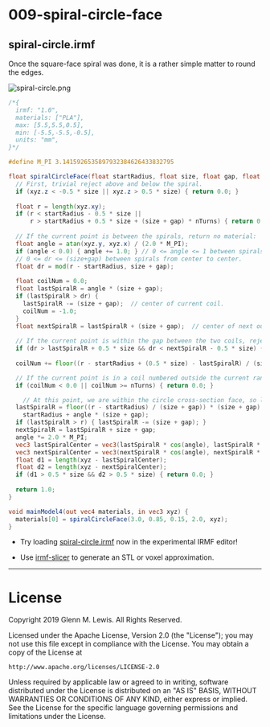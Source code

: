 # 009-spiral-circle-face

## spiral-circle.irmf

Once the square-face spiral was done, it is a rather simple matter
to round the edges.

![spiral-circle.png](spiral-circle.png)

```glsl
/*{
  irmf: "1.0",
  materials: ["PLA"],
  max: [5.5,5.5,0.5],
  min: [-5.5,-5.5,-0.5],
  units: "mm",
}*/

#define M_PI 3.1415926535897932384626433832795

float spiralCircleFace(float startRadius, float size, float gap, float nTurns, in vec3 xyz) {
  // First, trivial reject above and below the spiral.
  if (xyz.z < -0.5 * size || xyz.z > 0.5 * size) { return 0.0; }
  
  float r = length(xyz.xy);
  if (r < startRadius - 0.5 * size ||
      r > startRadius + 0.5 * size + (size + gap) * nTurns) { return 0.0; }
  
  // If the current point is between the spirals, return no material:
  float angle = atan(xyz.y, xyz.x) / (2.0 * M_PI);
  if (angle < 0.0) { angle += 1.0; } // 0 <= angle <= 1 between spirals from center to center.
  // 0 <= dr <= (size+gap) between spirals from center to center.
  float dr = mod(r - startRadius, size + gap);
  
  float coilNum = 0.0;
  float lastSpiralR = angle * (size + gap);
  if (lastSpiralR > dr) {
    lastSpiralR -= (size + gap);  // center of current coil.
    coilNum = -1.0;
  }
  float nextSpiralR = lastSpiralR + (size + gap);  // center of next outer coil.
  
  // If the current point is within the gap between the two coils, reject it.
  if (dr > lastSpiralR + 0.5 * size && dr < nextSpiralR - 0.5 * size) { return 0.0; }
  
  coilNum += floor((r - startRadius + (0.5 * size) - lastSpiralR) / (size + gap));

  // If the current point is in a coil numbered outside the current range, reject it.
  if (coilNum < 0.0 || coilNum >= nTurns) { return 0.0; }

    // At this point, we are within the circle cross-section face, so let's round the edge.
  lastSpiralR = floor((r - startRadius) / (size + gap)) * (size + gap) +
    startRadius + angle * (size + gap);
  if (lastSpiralR > r) { lastSpiralR -= (size + gap); }
  nextSpiralR = lastSpiralR + size + gap;
  angle *= 2.0 * M_PI;
  vec3 lastSpiralCenter = vec3(lastSpiralR * cos(angle), lastSpiralR * sin(angle), 0.0);
  vec3 nextSpiralCenter = vec3(nextSpiralR * cos(angle), nextSpiralR * sin(angle), 0.0);
  float d1 = length(xyz - lastSpiralCenter);
  float d2 = length(xyz - nextSpiralCenter);
  if (d1 > 0.5 * size && d2 > 0.5 * size) { return 0.0; }
  
  return 1.0;
}

void mainModel4(out vec4 materials, in vec3 xyz) {
  materials[0] = spiralCircleFace(3.0, 0.85, 0.15, 2.0, xyz);
}
```

* Try loading [spiral-circle.irmf](https://gmlewis.github.io/irmf-editor/?s=github.com/gmlewis/irmf-examples/blob/master/examples/009-spiral-circle-face/spiral-circle.irmf) now in the experimental IRMF editor!

* Use [irmf-slicer](https://github.com/gmlewis/irmf-slicer) to generate an STL or voxel approximation.

----------------------------------------------------------------------

# License

Copyright 2019 Glenn M. Lewis. All Rights Reserved.

Licensed under the Apache License, Version 2.0 (the "License");
you may not use this file except in compliance with the License.
You may obtain a copy of the License at

    http://www.apache.org/licenses/LICENSE-2.0

Unless required by applicable law or agreed to in writing, software
distributed under the License is distributed on an "AS IS" BASIS,
WITHOUT WARRANTIES OR CONDITIONS OF ANY KIND, either express or implied.
See the License for the specific language governing permissions and
limitations under the License.
